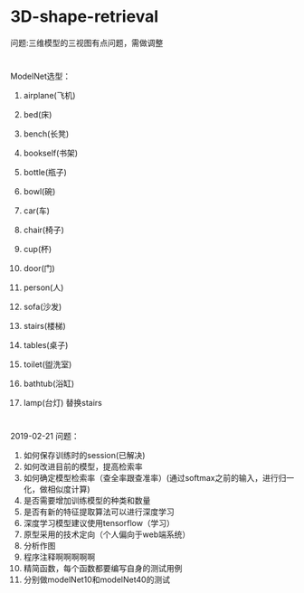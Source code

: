 # 3D-shape-retrieval
 问题:三维模型的三视图有点问题，需做调整
 
#
ModelNet选型：
1. airplane(飞机)
2. bed(床)
3. bench(长凳)
4. bookself(书架)
5. bottle(瓶子)
6. bowl(碗)
7. car(车)
8. chair(椅子)
9. cup(杯)
10. door(门)
11. person(人)
12. sofa(沙发)
13. stairs(楼梯)
14. tables(桌子)
15. toilet(盥洗室)
16. bathtub(浴缸)

17. lamp(台灯)  替换stairs

#
2019-02-21
问题：
1. 如何保存训练时的session(已解决)
2. 如何改进目前的模型，提高检索率
3. 如何确定模型检索率（查全率跟查准率）(通过softmax之前的输入，进行归一化，做相似度计算)
4. 是否需要增加训练模型的种类和数量
5. 是否有新的特征提取算法可以进行深度学习
6. 深度学习模型建议使用tensorflow（学习）
7. 原型采用的技术定向（个人偏向于web端系统）
8. 分析作图
9. 程序注释啊啊啊啊啊
10. 精简函数，每个函数都要编写自身的测试用例
11. 分别做modelNet10和modelNet40的测试